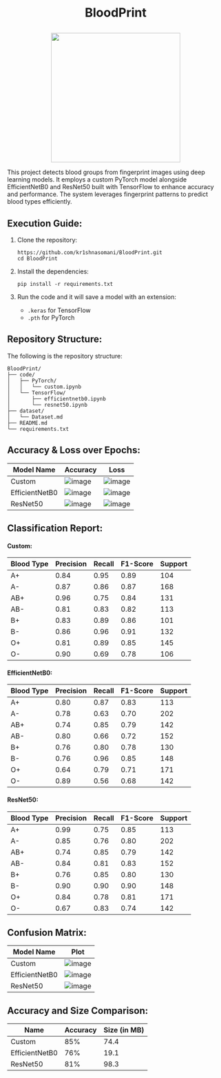 <h1 align="center">BloodPrint</h1>
<p align="center" style="margin-top:30px;">
  <img src="https://github.com/user-attachments/assets/766cc9e1-6ab8-4bc8-82e8-c59d37135531" height="300cm"/>
</p>
This project detects blood groups from fingerprint images using deep learning models. It employs a custom PyTorch model alongside EfficientNetB0 and ResNet50 built with TensorFlow to enhance accuracy and performance. The system leverages fingerprint patterns to predict blood types efficiently.

## Execution Guide:
1. Clone the repository:
   ```
   https://github.com/kr1shnasomani/BloodPrint.git
   cd BloodPrint
   ```

2. Install the dependencies:
   ```
   pip install -r requirements.txt
   ```

3. Run the code and it will save a model with an extension:
   - `.keras` for TensorFlow
   - `.pth` for PyTorch

## Repository Structure:
The following is the repository structure:
```
BloodPrint/
├── code/
│   ├── PyTorch/
│   │   └── custom.ipynb
│   └── TensorFlow/
│       ├── efficientnetb0.ipynb
│       └── resnet50.ipynb
├── dataset/
│   └── Dataset.md
├── README.md
└── requirements.txt
```

## Accuracy & Loss over Epochs:

| Model Name     | Accuracy                                                                                  | Loss                                                                                      |
|----------------|-------------------------------------------------------------------------------------------|-------------------------------------------------------------------------------------------|
| Custom         | ![image](https://github.com/user-attachments/assets/f3580af2-18dd-495f-b041-2ee27bb07b2f) | ![image](https://github.com/user-attachments/assets/9c210832-d85a-4fe7-9e7c-70ae395b4b1c) |
| EfficientNetB0 | ![image](https://github.com/user-attachments/assets/eb66a4bf-957a-49f8-a652-66c2872deb68) | ![image](https://github.com/user-attachments/assets/2d04d85b-23c9-4254-b744-d0e2eeb549f1) |
| ResNet50       | ![image](https://github.com/user-attachments/assets/ee1cb5ba-5cb7-4c32-8493-cfb9b05c2d47) | ![image](https://github.com/user-attachments/assets/fce80be6-c54d-40da-8fef-35b89561569e) |

## Classification Report:

#### Custom:
| Blood Type | Precision | Recall | F1-Score | Support |
|-------------|------------|--------|-----------|---------|
| A+          | 0.84        | 0.95   | 0.89        | 104     |
| A-          | 0.87        | 0.86   | 0.87        | 168     |
| AB+         | 0.96        | 0.75   | 0.84        | 131     |
| AB-         | 0.81        | 0.83   | 0.82        | 113     |
| B+          | 0.83        | 0.89   | 0.86        | 101     |
| B-          | 0.86        | 0.96   | 0.91        | 132     |
| O+          | 0.81        | 0.89   | 0.85        | 145     |
| O-          | 0.90        | 0.69   | 0.78        | 106     |

#### EfficientNetB0:
| Blood Type | Precision | Recall | F1-Score | Support |
|-------------|------------|--------|-----------|---------|
| A+          | 0.80        | 0.87   | 0.83        | 113     |
| A-          | 0.78        | 0.63   | 0.70        | 202     |
| AB+         | 0.74        | 0.85   | 0.79        | 142     |
| AB-         | 0.80        | 0.66   | 0.72        | 152     |
| B+          | 0.76        | 0.80   | 0.78        | 130     |
| B-          | 0.76        | 0.96   | 0.85        | 148     |
| O+          | 0.64        | 0.79   | 0.71        | 171     |
| O-          | 0.89        | 0.56   | 0.68        | 142     |

#### ResNet50:
| Blood Type | Precision | Recall | F1-Score | Support |
|-------------|------------|--------|-----------|---------|
| A+          | 0.99        | 0.75   | 0.85        | 113     |
| A-          | 0.85        | 0.76   | 0.80        | 202     |
| AB+         | 0.74        | 0.85   | 0.79        | 142     |
| AB-         | 0.84        | 0.81   | 0.83        | 152     |
| B+          | 0.76        | 0.85   | 0.80        | 130     |
| B-          | 0.90        | 0.90   | 0.90        | 148     |
| O+          | 0.84        | 0.78   | 0.81        | 171     |
| O-          | 0.67        | 0.83   | 0.74        | 142     |

## Confusion Matrix:

| Model Name     | Plot                                                                                      |
|----------------|-------------------------------------------------------------------------------------------|
| Custom         | ![image](https://github.com/user-attachments/assets/51c82dfd-e1e3-42a6-8f1f-b2959768826d) |
| EfficientNetB0 | ![image](https://github.com/user-attachments/assets/95638317-671d-405a-b454-a35ae637028e) |
| ResNet50       | ![image](https://github.com/user-attachments/assets/93b79c39-2369-4b26-839b-a8513c94c9c8) |

## Accuracy and Size Comparison:

|      Name      | Accuracy | Size (in MB) |
|----------------|----------|--------------|
| Custom         | 85%      | 74.4         |
| EfficientNetB0 | 76%      | 19.1         |
| ResNet50       | 81%      | 98.3         |

